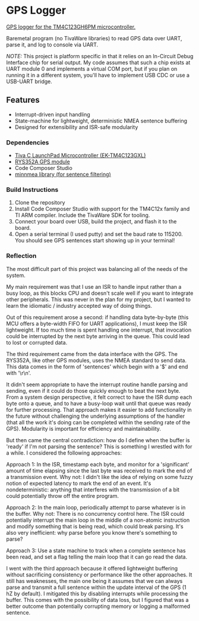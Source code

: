 # GPS Logger
[GPS logger for the TM4C123GH6PM microcontroller.](https://www.ti.com/lit/ds/symlink/tm4c123gh6pm.pdf)

Baremetal program (no TivaWare libraries) to read GPS data over UART, parse it, and log to console via UART. 

*NOTE:* This project is platform specific in that it relies on an In-Circuit Debug Interface chip for serial output. My code assumes that such a chip exists at UART module 0 and implements a virtual COM port, but if you plan on running it in a different system, 
you'll have to implement USB CDC or use a USB-UART bridge.

## Features
- Interrupt-driven input handling
- State-machine for lightweight, deterministic NMEA sentence buffering
- Designed for extensibility and ISR-safe modularity

### Dependencies

- [Tiva C LaunchPad Microcontroller (EK-TM4C123GXL)](https://www.ti.com/tool/EK-TM4C123GXL#tech-docs)
- [RYS352A GPS module](https://reyax.com/products/RYS352A)
- Code Composer Studio
- [minnmea library (for sentence filtering)](https://github.com/kosma/minmea)

### Build Instructions

1. Clone the repository
2. Install Code Composer Studio with support for the TM4C12x family and TI ARM compiler. Include the TivaWare SDK for tooling.
3. Connect your board over USB, build the project, and flash it to the board. 
4. Open a serial terminal (I used putty) and set the baud rate to 115200. You should see GPS sentences start showing up in your terminal!

### Reflection
The most difficult part of this project was balancing all of the needs of the system.

My main requirement was that I use an ISR to handle input rather than a busy loop, as this blocks CPU and doesn't scale well if you want to integrate other peripherals. This was never in the plan for my project, but I wanted to learn the idiomatic / industry accepted way of doing things.

Out of this requirement arose a second: if handling data byte-by-byte (this MCU offers a byte-width FIFO for UART applications), I must keep the ISR lightweight. If too much time is spent handling one interrupt, that invocation could be interrupted by the next byte arriving in the queue. This could lead to lost or corrupted data.

The third requirement came from the data interface with the GPS. The RYS352A, like other GPS modules, uses the NMEA standard to send data. This data comes in the form of 'sentences' which begin with a '$' and end with '\r\n'. 

It didn't seem appropriate to have the interrupt routine handle parsing and sending, even if it could do those quickly enough to beat the next byte. From a system design perspective, it felt correct to have the ISR dump each byte onto a queue,
and to have a busy-loop wait until that queue was ready for further processing. That approach makes it easier to add functionality in the future without challenging the underlying assumptions of the handler (that all the work it's doing can be completed within the
sending rate of the GPS). Modularity is important for efficiency and maintainability. 

But then came the central contradiction: how do I define when the buffer is 'ready' if I'm not parsing the sentence? This is something I wrestled with for a while. I considered the following approaches:

Approach 1: In the ISR, timestamp each byte, and monitor for a 'significant' amount of time elapsing since the last byte was received to mark the end of a transmission event.
Why not: I didn't like the idea of relying on some fuzzy notion of expected latency to mark the end of an event. It's nondeterministic: anything that interferes with the transmission of a bit could potentially throw off the entire program.

Approach 2: In the main loop, periodically attempt to parse whatever is in the buffer. 
Why not: There is no concurrency control here. The ISR could potentially interrupt the main loop in the middle of a non-atomic instruction and modify something that is being read, which could break parsing. It's also very inefficient: why parse before you know there's something to parse?

Approach 3: Use a state machine to track when a complete sentence has been read, and set a flag telling the main loop that it can go read the data. 

I went with the third approach because it offered lightweight buffering without sacrificing consistency or performance like the other approaches. It still has weaknesses, the main one being it assumes that we can always parse and transmit a full sentence within the update interval of the GPS (1 hZ by default). I mitigated this by disabling interrupts while processing the buffer. This comes with the possibility of data loss, but I figured that was a better outcome than potentially corrupting memory or logging a malformed sentence. 
